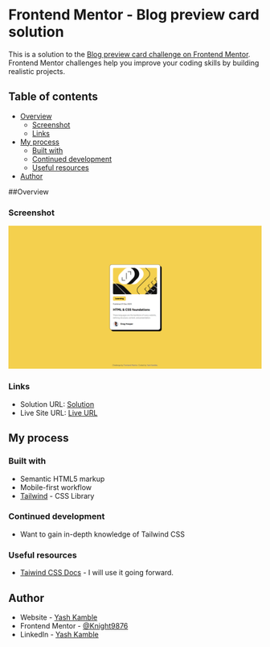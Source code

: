 # Frontend Mentor - Blog preview card solution

This is a solution to the [Blog preview card challenge on Frontend Mentor](https://www.frontendmentor.io/challenges/blog-preview-card-ckPaj01IcS). Frontend Mentor challenges help you improve your coding skills by building realistic projects. 

## Table of contents

- [Overview](#overview)
  - [Screenshot](#screenshot)
  - [Links](#links)
- [My process](#my-process)
  - [Built with](#built-with)
  - [Continued development](#continued-development)
  - [Useful resources](#useful-resources)
- [Author](#author)

##Overview

### Screenshot

![Desktop](./Desktop.png)

### Links

- Solution URL: [Solution](https://github.com/Knight9876/blog-card)
- Live Site URL: [Live URL](https://blog-card-tailwind.netlify.app)

## My process

### Built with

- Semantic HTML5 markup
- Mobile-first workflow
- [Tailwind](https://tailwindcss.com) - CSS Library

### Continued development

- Want to gain in-depth knowledge of Tailwind CSS

### Useful resources

- [Taiwind CSS Docs](https://tailwindcss.com/docs) - I will use it going forward.

## Author

- Website - [Yash Kamble](https://yashkamble.netlify.app/)
- Frontend Mentor - [@Knight9876](https://www.frontendmentor.io/profile/Knight9876)
- LinkedIn - [Yash Kamble](https://www.linkedin.com/in/yash-kamble-7ba040245/)
